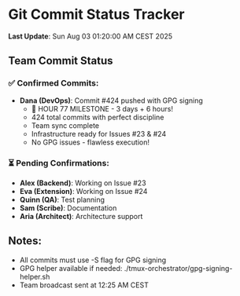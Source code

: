 # Git Commit Status Tracker

**Last Update**: Sun Aug 03 01:20:00 AM CEST 2025

## Team Commit Status

### ✅ Confirmed Commits:
- **Dana (DevOps)**: Commit #424 pushed with GPG signing
  - 🏅 HOUR 77 MILESTONE - 3 days + 6 hours!
  - 424 total commits with perfect discipline
  - Team sync complete
  - Infrastructure ready for Issues #23 & #24
  - No GPG issues - flawless execution!

### ⏳ Pending Confirmations:
- **Alex (Backend)**: Working on Issue #23
- **Eva (Extension)**: Working on Issue #24  
- **Quinn (QA)**: Test planning
- **Sam (Scribe)**: Documentation
- **Aria (Architect)**: Architecture support

## Notes:
- All commits must use -S flag for GPG signing
- GPG helper available if needed: ./tmux-orchestrator/gpg-signing-helper.sh
- Team broadcast sent at 12:25 AM CEST